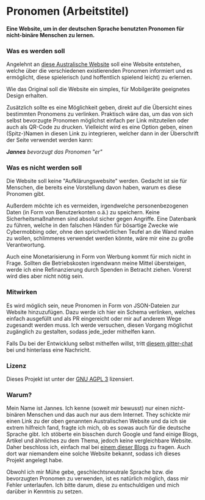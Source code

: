 # Pronomen (Arbeitstitel)
#### Eine Website, um in der deutschen Sprache benutzten Pronomen für nicht-binäre Menschen zu lernen.

### Was es werden soll
Angelehnt an [diese Australische Website](https://minus18.org.au/pronouns-app/) soll eine Website entstehen, 
welche über die verschiedenen existierenden Pronomen informiert und es ermöglicht, 
diese spielerisch (und hoffentlich spielend leicht) zu erlernen.

Wie das Original soll die Website ein simples, für Mobilgeräte geeignetes Design erhalten. 

Zusätzlich sollte es eine Möglichkeit geben, direkt auf die Übersicht eines bestimmten Pronomens zu verlinken. 
Praktisch wäre das, um das von sich selbst bevorzugte Pronomen möglichst einfach per Link mitzuteilen oder auch als QR-Code zu drucken.
Vielleicht wird es eine Option geben, einen (Spitz-)Namen in diesen Link zu integrieren, 
welcher dann in der Überschrift der Seite verwendet werden kann: 

*__Jannes__ bevorzugt das Pronomen "er"*

### Was es nicht werden soll
Die Website soll keine "Aufklärungswebsite" werden. Gedacht ist sie für Menschen, die bereits eine Vorstellung davon haben, warum es diese Pronomen gibt. 

Außerdem möchte ich es vermeiden, irgendwelche personenbezogenen Daten (in Form von Benutzerkonten o.ä.) zu speichern. 
Keine Sicherheitsmaßnahmen sind absolut sicher gegen Angriffe. 
Eine Datenbank zu führen, welche in den falschen Händen für bösartige Zwecke wie Cybermobbing oder, 
ohne den sprichwörtlichen Teufel an die Wand malen zu wollen, schlimmeres verwendet werden könnte, wäre mir eine zu große Verantwortung.

Auch eine Monetarisierung in Form von Werbung kommt für mich nicht in Frage. 
Sollten die Betriebskosten irgendwann meine Mittel übersteigen, werde ich eine Refinanzierung durch Spenden in Betracht ziehen. 
Vorerst wird dies aber nicht nötig sein. 

### Mitwirken
Es wird möglich sein, neue Pronomen in Form von JSON-Dateien zur Website hinzuzufügen. 
Dazu werde ich hier ein Schema verlinken, welches einfach ausgefüllt und als PR eingereicht oder mir auf anderem Wege zugesandt werden muss. 
Ich werde versuchen, diesen Vorgang möglichst zugänglich zu gestalten, sodass jede_jeder mithelfen kann.

Falls Du bei der Entwicklung selbst mithelfen willst, tritt [diesem gitter-chat](https://gitter.im/pronomen/Lobby) bei und hinterlass eine Nachricht.

### Lizenz
Dieses Projekt ist unter der [GNU AGPL 3](https://github.com/jh0ker/pronomen/blob/master/LICENSE) lizensiert.

### Warum?
Mein Name ist Jannes. Ich kenne (soweit mir bewusst) nur einen nicht-binären Menschen und das auch nur aus dem Internet. 
They schickte mir einen Link zu der oben genannten Australischen Website und da ich sie extrem hilfreich fand, fragte ich mich, ob es sowas auch für die deutsche Sprache gibt.
Ich stöberte ein bisschen durch Google und fand einige Blogs, Artikel und ähnliches zu dem Thema, jedoch keine vergleichbare Website. 
Daher beschloss ich, einfach mal bei [einem dieser Blogs](http://nonbinarytransgermany.tumblr.com/) zu fragen.
Auch dort war niemandem eine solche Website bekannt, sodass ich dieses Projekt angelegt habe.

Obwohl ich mir Mühe gebe, geschlechtsneutrale Sprache bzw. die bevorzugten Pronomen zu verwenden, ist es natürlich möglich, dass mir Fehler unterlaufen. 
Ich bitte darum, diese zu entschuldigen und mich darüber in Kenntnis zu setzen.
